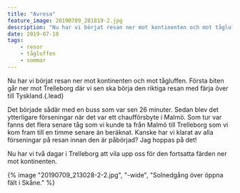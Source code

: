 ```yaml
---
title: "Avresa"
feature_image: 20190709_201819-2.jpg
description: "Nu har vi börjat resan ner mot kontinenten och mot tågluffen. Första biten går ner mot Trelleborg där vi sen ska börja den riktiga resan…"
date: 2019-07-10
tags:
    - resor
    - tågluffen
    - sommar
---
```


Nu har vi börjat resan ner mot kontinenten och mot tågluffen. Första biten går ner mot Trelleborg där vi sen ska börja den riktiga resan med färja över till Tyskland.{.lead}

Det började sådär med en buss som var sen 26 minuter. Sedan blev det ytterligare förseningar när det var ett chaufförsbyte i Malmö. Som tur var fanns det flera senare tåg som vi kunde ta från Malmö till Trelleborg som vi kom fram till en timme senare än beräknat. Kanske har vi klarat av alla förseningar på resan innan den är påbörjad? Jag hoppas på det!

Nu har vi två dagar i Trelleborg att vila upp oss för den fortsatta färden ner mot kontinenten.

{% image "20190709_213028-2-2.jpg", "-wide", "Solnedgång över öppna fält i Skåne." %}
